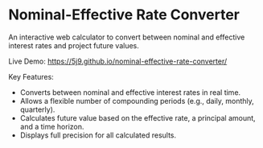 # Nominal-Effective Rate Converter

An interactive web calculator to convert between nominal and effective interest rates and project future values.

Live Demo: https://5j9.github.io/nominal-effective-rate-converter/

Key Features:
* Converts between nominal and effective interest rates in real time.
* Allows a flexible number of compounding periods (e.g., daily, monthly, quarterly).
* Calculates future value based on the effective rate, a principal amount, and a time horizon.
* Displays full precision for all calculated results.
